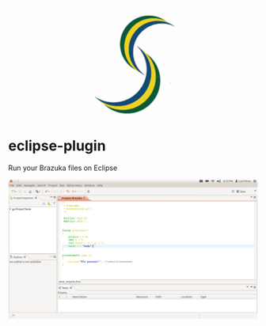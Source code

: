 <p align="center">
  <a href="">
    <img alt="Logo" src="https://raw.githubusercontent.com/brazuka-script/brazuka-script/master/img/brazuka.png" width="300px">
  </a>
</p>

# eclipse-plugin
Run your Brazuka files on Eclipse

<img alt="Image Plugin" src="./img/brazuka_plugin.jpg" width="600px">

